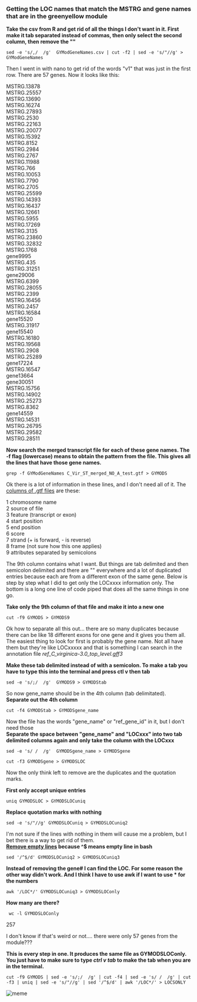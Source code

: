 ### Getting the LOC names that match the MSTRG and gene names that are in the greenyellow module

**Take the csv from R and get rid of all the things I don't want in it. First make it tab separated instead of commas, then only select the second column, then remove the ""**

```
sed -e 's/,/  /g'  GYModGeneNames.csv | cut -f2 | sed -e 's/"//g' > GYModGeneNames
```
Then I went in with nano to get rid of the words "v1" that was just in the first row. There are 57 genes. Now it looks like this:

MSTRG.13878  
MSTRG.25557  
MSTRG.13690  
MSTRG.16274  
MSTRG.27893  
MSTRG.2530  
MSTRG.22163  
MSTRG.20077  
MSTRG.15392  
MSTRG.8152  
MSTRG.2984  
MSTRG.2767  
MSTRG.11988  
MSTRG.766  
MSTRG.10053  
MSTRG.7790  
MSTRG.2705  
MSTRG.25599  
MSTRG.14393  
MSTRG.16437  
MSTRG.12661  
MSTRG.5955  
MSTRG.17269  
MSTRG.3135  
MSTRG.23860  
MSTRG.32832  
MSTRG.1768  
gene9995  
MSTRG.435  
MSTRG.31251  
gene29006  
MSTRG.6399  
MSTRG.28055  
MSTRG.2399  
MSTRG.16456  
MSTRG.2457  
MSTRG.16584  
gene15520  
MSTRG.31917  
gene15540  
MSTRG.16180  
MSTRG.19568  
MSTRG.2908  
MSTRG.25289  
gene17224  
MSTRG.16547  
gene13664  
gene30051  
MSTRG.15756  
MSTRG.14902  
MSTRG.25273  
MSTRG.8362  
gene14559  
MSTRG.14531  
MSTRG.26795  
MSTRG.29582  
MSTRG.28511  

**Now search the merged transcript file for each of these gene names. The -f flag (lowercase) means to obtain the pattern from the file. This gives all the lines that have those gene names.**
```
grep -f GYModGeneNames C_Vir_ST_merged_NO_A_test.gtf > GYMODS
```

Ok there is a lot of information in these lines, and I don't need all of it. The [columns of .gtf files](https://useast.ensembl.org/info/website/upload/gff.html) are these:

1 chromosome name  
2 source of file  
3 feature (transcript or exon)  
4 start position  
5 end position  
6 score  
7 strand (+ is forward, - is reverse)  
8 frame (not sure how this one applies)  
9 attributes separated by semicolons  


The 9th column contains what I want. But things are tab delimited and then semicolon delimited and there are "" everywhere and a lot of duplicated entries because each are from a different exon of the same gene. Below is step by step what I did to get only the LOCxxxx information only. The bottom is a long one line of code piped that does all the same things in one go.

**Take only the 9th column of that file and make it into a new one**
```
cut -f9 GYMODS > GYMODS9
```

Ok how to separate all this out... there are so many duplicates because there can be like 18 different exons for one gene and it gives you them all. The easiest thing to look for first is probably the gene name. Not all have them but they're like LOCxxxxx and that is something I can search in the annotation file _ref_C_virginica-3.0_top_level.gff3_


**Make these tab delimited instead of with a semicolon. To make a tab you have to type this into the terminal and press ctl v then tab**

```
sed -e 's/;/  /g'  GYMODS9 > GYMODStab
```

So now gene_name should be in the 4th column (tab delimitated).  
**Separate out the 4th column**
```
cut -f4 GYMODStab > GYMODSgene_name
```

Now the file has the words "gene_name" or "ref_gene_id" in it, but I don't need those  
**Separate the space between "gene_name" and "LOCxxx" into two tab delimited columns again and only take the column with the LOCxxx**
```
sed -e 's/ /  /g'  GYMODSgene_name > GYMODSgene

cut -f3 GYMODSgene > GYMODSLOC
```
Now the only think left to remove are the duplicates and the quotation marks.

**First only accept unique entries**
```
uniq GYMODSLOC > GYMODSLOCuniq
```
**Replace quotation marks with nothing**
```
sed -e 's/"//g' GYMODSLOCuniq > GYMODSLOCuniq2
```
I'm not sure if the lines with nothing in them will cause me a problem, but I bet there is a way to get rid of them.  
**[Remove empty lines](https://serverfault.com/questions/252921/how-to-remove-empty-blank-lines-from-a-file-in-unix-including-spaces) because ^$ means empty line in bash**
```
sed '/^$/d' GYMODSLOCuniq2 > GYMODSLOCuniq3
```
**Instead of removing the gene# I can find the LOC. For some reason the other way didn't work. And I think I have to use awk if I want to use * for the numbers**
```
awk '/LOC*/' GYMODSLOCuniq3 > GYMODSLOConly
```
**How many are there?**
```
 wc -l GYMODSLOConly
```
 257

 I don't know if that's weird or not.... there were only 57 genes from the module???


**This is every step in one. It produces the same file as GYMODSLOConly. You just have to make sure to type _ctrl v tab_ to make the tab when you are in the terminal.**

 ```
 cut -f9 GYMODS | sed -e 's/;/  /g' | cut -f4 | sed -e 's/ /  /g' | cut -f3 | uniq | sed -e 's/"//g' | sed '/^$/d' | awk '/LOC*/' > LOCSONLY
 ```
![meme](images/the_limit.jpg)
